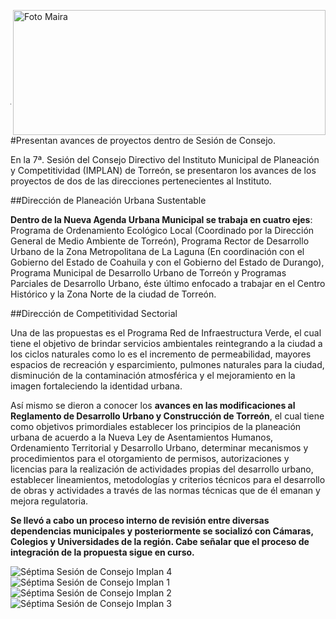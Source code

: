 <p>
   <a title="ir a Otras Publicaciones" href="http://www.trcimplan.gob.mx/autores/maira-ivonne-flores-reyes.html"><img class="img-responsive contenido-imagen" src="../imagenes/128/lic-maira-ivonne-flores-reyes-top5.png" align="right" alt="Foto Maira" width="500" height="200"></a>

</p>

</br></br></br></br></br></br></br></br>

---

#Presentan avances de proyectos dentro de Sesión de Consejo.

En la 7ª. Sesión del Consejo Directivo del Instituto Municipal de Planeación y Competitividad (IMPLAN) de Torreón, se presentaron los avances de los proyectos de dos de las direcciones pertenecientes al Instituto.

##Dirección de Planeación Urbana Sustentable

**Dentro de la Nueva Agenda Urbana Municipal se trabaja en cuatro ejes**: Programa de Ordenamiento Ecológico Local (Coordinado por la Dirección General de Medio Ambiente de Torreón), Programa Rector de Desarrollo Urbano de la Zona Metropolitana de La Laguna (En coordinación con el Gobierno del Estado de Coahuila y con el Gobierno del Estado de Durango), Programa Municipal de Desarrollo Urbano de Torreón y Programas Parciales de Desarrollo Urbano, éste último enfocado a trabajar en el Centro Histórico y la Zona Norte de la ciudad de Torreón.


##Dirección de Competitividad Sectorial

Una de las propuestas es el Programa Red de Infraestructura Verde, el cual tiene el objetivo de brindar servicios ambientales reintegrando a la ciudad a los ciclos naturales como lo es el incremento de permeabilidad, mayores espacios de recreación y esparcimiento, pulmones naturales para la ciudad, disminución de la contaminación atmosférica y el mejoramiento en la imagen fortaleciendo la identidad urbana.

Así mismo se dieron a conocer los **avances en las modificaciones al Reglamento de Desarrollo Urbano y Construcción de Torreón**, el cual tiene como objetivos primordiales establecer los principios de la planeación urbana de acuerdo a la Nueva Ley de Asentamientos Humanos, Ordenamiento Territorial y Desarrollo Urbano, determinar mecanismos y procedimientos para el otorgamiento de permisos, autorizaciones y licencias para la realización de actividades propias del desarrollo urbano, establecer lineamientos, metodologías y criterios técnicos para el desarrollo de obras y actividades a través de las normas técnicas que de él emanan y mejora regulatoria.

**Se llevó a cabo un proceso interno de revisión entre diversas dependencias municipales y posteriormente se socializó con Cámaras, Colegios y Universidades de la región. Cabe señalar que el proceso de integración de la propuesta sigue en curso.**

<img class="img-responsive" src="2019-07-25-septima-sesion-consejo/ima04.jpg" alt="Séptima Sesión de Consejo Implan 4">

<img class="img-responsive" src="2019-07-25-septima-sesion-consejo/ima01a.jpg" alt="Séptima Sesión de Consejo Implan 1">

<img class="img-responsive" src="2019-07-25-septima-sesion-consejo/ima02.jpg" alt="Séptima Sesión de Consejo Implan 2">

<img class="img-responsive" src="2019-07-25-septima-sesion-consejo/ima03.jpg" alt="Séptima Sesión de Consejo Implan 3">
